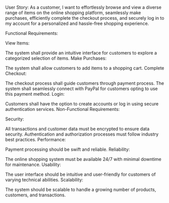 User Story: As a customer, I want to effortlessly browse and view a diverse range of items on the online shopping platform, seamlessly make purchases, efficiently complete the checkout process, and securely log in to my account for a personalized and hassle-free shopping experience.

Functional Requirements:

View Items:

The system shall provide an intuitive interface for customers to explore a categorized selection of items.
Make Purchases:

The system shall allow customers to add items to a shopping cart.
Complete Checkout:

The checkout process shall guide customers through payment process.
The system shall seamlessly connect with PayPal for customers opting to use this payment method.
Login:

Customers shall have the option to create accounts or log in using secure authentication services.
Non-Functional Requirements:

Security:

All transactions and customer data must be encrypted to ensure data security.
Authentication and authorization processes must follow industry best practices.
Performance:

Payment processing should be swift and reliable.
Reliability:

The online shopping system must be available 24/7 with minimal downtime for maintenance.
Usability:

The user interface should be intuitive and user-friendly for customers of varying technical abilities.
Scalability:

The system should be scalable to handle a growing number of products, customers, and transactions.